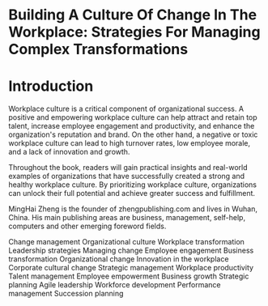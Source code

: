 # Building A Culture Of Change In The Workplace: Strategies For Managing Complex Transformations

# Introduction

Workplace culture is a critical component of organizational success. A positive and empowering workplace culture can help attract and retain top talent, increase employee engagement and productivity, and enhance the organization's reputation and brand. On the other hand, a negative or toxic workplace culture can lead to high turnover rates, low employee morale, and a lack of innovation and growth.

Throughout the book, readers will gain practical insights and real-world examples of organizations that have successfully created a strong and healthy workplace culture. By prioritizing workplace culture, organizations can unlock their full potential and achieve greater success and fulfillment.

MingHai Zheng is the founder of zhengpublishing.com and lives in Wuhan, China. His main publishing areas are business, management, self-help, computers and other emerging foreword fields.

Change management
Organizational culture
Workplace transformation
Leadership strategies
Managing change
Employee engagement
Business transformation
Organizational change
Innovation in the workplace
Corporate cultural change
Strategic management
Workplace productivity
Talent management
Employee empowerment
Business growth
Strategic planning
Agile leadership
Workforce development
Performance management
Succession planning
